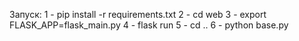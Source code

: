 Запуск:
1 - pip install -r requirements.txt
2 - cd web
3 - export FLASK_APP=flask_main.py
4 - flask run
5 - cd ..
6 - python base.py
